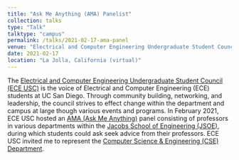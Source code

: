 ```yaml
---
title: "Ask Me Anything (AMA) Panelist"
collection: talks
type: "Talk"
talktype: "campus"
permalink: /talks/2021-02-17-ama-panel
venue: "Electrical and Computer Engineering Undergraduate Student Council (ECE USC), UC San Diego"
date: 2021-02-17
location: "La Jolla, California (virtual)"
---
```


The <a href="https://eceusc.ucsd.edu/" target="_blank">Electrical and Computer Engineering Undergraduate Student Council (ECE USC)</a> is the voice of Electrical and Computer Engineering (ECE) students at UC San Diego. Through community building, networking, and leadership, the council strives to effect change within the department and campus at large though various events and programs. In February 2021, ECE USC hosted an <a href="https://en.wikipedia.org/wiki/R/IAmA" target="_blank">AMA (Ask Me Anything)</a> panel consisting of professors in various departments within the <a href="https://jacobsschool.ucsd.edu/" target="_blank">Jacobs School of Engineering (JSOE)</a>, during which students could ask seek advice from their professors. ECE USC invited me to represent the <a href="https://cse.ucsd.edu/" target="_blank">Computer Science & Engineering (CSE) Department</a>.
